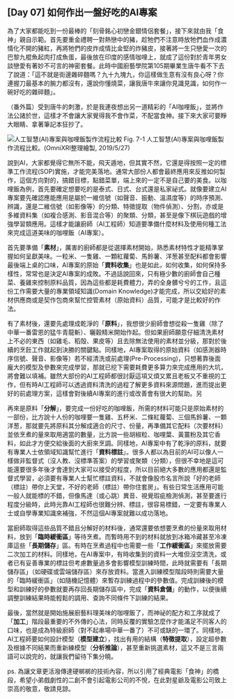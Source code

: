 ## [Day 07] 如何作出一盤好吃的AI專案

為了大家都能吃到一份最棒的「刻骨銘心初戀金銀情侶套餐」，接下來就由我「食神」親自示範。首先要重金禮聘一對熱戀中的豬，趁牠們不注意時放牠們血作成濃情化不開的豬紅，再將牠們的皮炸成情比金堅的炸豬皮，接著將一生只戀愛一次的巴黎九棍魚起肉打成魚蛋，最後放在印度的感情咖哩上，就成了這份對於青年男女談戀愛有著妙不可言的神密套餐。此時中國廚藝學院第105期畢業生唐牛看不下去了說道：「這不就是街邊雜碎麵嗎？九十九塊九，你這樣做生意有沒有良心呀？你連握刀最基本的腕力都沒有，還說你懂燒菜，讓我唐牛來讓你見識見識，如何作一碗好吃的雜碎麵」。

（番外篇）受到唐牛的刺激，於是我連夜想出另一道精彩的「AI咖哩飯」，並將作法公諸於世，這樣才不會讓大家覺得我不會作菜，不配當食神。接下來大家可要睜大眼睛、拿著筆記本狂抄了。

![人工智慧(AI)專案與咖哩飯製作流程比較](https://1.bp.blogspot.com/-69j8btV5XjA/YUkoR0V_9FI/AAAAAAAAEvU/CHZD8U1kfhIP5htDUUXoKBhFikNSpPumwCLcBGAsYHQ/s1658/iThome_Day_07_Fig_01.jpg)
Fig. 7-1 人工智慧(AI)專案與咖哩飯製作流程比較。(OmniXRI整理繪製, 2019/5/27)

說到AI，大家都覺得它無所不能，飛天遁地，但其實不然，它還是得按照一定的標準工作流程(SOP)實施，才能完美落地。通常大部份人都會最終應用來反推如何製作，這個方向對的，搞錯目標，點錯菜單，端上來的一定不是自己要的美食。以咖哩飯為例，首先要確定想要吃的是泰式、日式、台式還是私家祕式。就像要建立AI專案要先確認應能應用是屬於一維信號（如聲音、振動、溫濕度等）的時序預測、辨識，還是二維信號（如影像等）的分類、特徵提取（物件偵測）、分割，亦或是多維資料集（如複合感測、影音混合等）的聚類、分類，甚至是像下棋玩遊戲的增強學習類應用。這樣才能讓廚師（AI工程師）知道要準備什麼材料及使用何種工法來完成這道美味的咖哩飯（AI專案）。

首先要準備「**素材**」，厲害的廚師都是從選擇素材開始，熟悉素材特性才能精準掌握如何呈獻美味。一粒米、一隻雞、一顆紅蘿蔔、馬鈴薯、洋葱甚至配料都會影響最後端上桌的口味，AI專案的原始「**資料收集**」也是如此，如何收集，如何保持多樣性，常常也是決定AI專案的成敗。不過話說回來，只有極少數的廚師會自己種菜、養雞來控制原料品質，因為這些都是耗費體力，弄的全身髒兮兮的工作，且這份工作需要大量的專業領域知識(Domain Knowledge)才能完成，所以交給好的素材供應商或是契作包商來幫忙控管素材（原始資料）品質，可能才是比較好的作法。

有了素材後，還要先處理成乾淨的「**原料**」，我想很少廚師會想從殺一隻雞（除了中華一番雷恩的猛牛青龍斬）、曬穀精米開始作起。但如果廚師願意仔細清洗素材上不必的東西（如雞毛、稻殻、果皮等）且去除無法使用的素材並分級，那對於後續的烹飪工作就起到決勝的關鍵點。同樣地，AI專案取得的原始資料（如感測器時序信號、聲音、影像等）若不經清洗或前處理(Pre-Processing)，只想著靠後面龐大的模型及參數來完成學習，那就已挖下需要耗費更多算力來完成應用的大坑，將會難以填補。雖然大部份的AI工程師都很討厭這項又煩又累且老板又不重視的工作，但有時AI工程師可以透過資料清洗的過程了解更多資料來源問題，進而提出更好的前處理方案，這樣會對後續AI專案的進行或改善會有很大的幫助。另

再來是原料「**分解**」，要完成一份好吃的咖哩飯，所需的材料可能只是原始素材的一部份，比方說十人份的咖哩要一隻雞、五杯米、二條紅蘿蔔、三個馬鈴薯、一顆洋葱，那就要先將原料其分解成適合的尺寸、份量，再準備其它配料（次要材料）並依烹煮的量來取用適當的數量，比方說一些胡椒粒、咖哩葉、黃薑粉及其它香料，如此才方便交給後面的大廚來烹調。同樣地，AI專案中有了乾淨的原料，就要有專業人士依領域知識幫忙進行「**資料標註**」。很多人都以為目前的AI可以像人一樣做非監督式（沒人教、沒標準答案）的學習或聚類（分類），但很不幸地是這可能還要很多年後才會達到大家可以接受的程度，所以目前絕大多數的應用都還是監督式學習，必須要有專業人士幫忙標註資料，不就會像股市名言所說「好的老師（標註）帶你上天堂，不好的老師（標註）帶你住套房」。有些日常生活應用可能一般人就能標的不錯，但像馬達（或心跳）異音、視覺瑕疵檢測偵測，甚至要進行程度分級時，此時光靠AI工程師也很難分辨、標註，很容易標錯，一定要有專業人士或自學專業知識來補強，不然這個AI專案就難以成功落地。

當廚師取得這些品質不錯且分解好的材料後，通常還要依想要烹煮的份量來取用材料，放到「**臨時緩衝區**」等待烹煮。而暫時用不到的材料就放到冰箱冷藏甚至冷凍庫這些「**長期儲存**」區。有時在烹煮過程中也需要一些「**工作緩衝區**」來擺放需要二次加工的材料。同樣地，在AI專案中，有時收集到的資料一大堆但沒空清洗，或者已有妥善專業的標註但考慮數量過多會影響模型訓練時間，此時就需要有「長期儲存區」（如硬碟或雲端儲存區）來存放資料。當進入訓練模型階段時則需要大量的「臨時緩衝區」（如隨機記憶體）來暫存訓練過程中的參數值。完成訓練後的模型和訓練好的參數就要再存回長期儲存區中，完成「**資料倉儲**」的動作，以便後續調整訓練結果時能輕鬆的調用、查詢不同條件下訓練的結果。

最後，當然就是開始施展廚藝料理美味的咖哩飯了，而神祕的配方和工序就成了「**加工**」階段最重要的不外傳的心法，同時反覆的實驗怎麼作才能滿足不同客人的口味，也是成為特級廚師（對不起串場中華一番了）不可或缺的一環了。同樣地，AI工程師要如何設計模型（**模型建立**），找出有用的結構（**特徵提取**），設定超參數及根據不同結果而重新練模型（**分析推論**），甚至重新挑選素材，這又不是三言兩語可以說完的，就讓我們留待下集分曉。

ps. 為讓文章更活潑傳達硬梆梆的技術內容，所以引用了經典電影「食神」的橋段，希望小弟戲劇性的二創不會引起電影公司的不悅，在此對星爺及電影公司致上崇高的敬意，敬請見諒。
